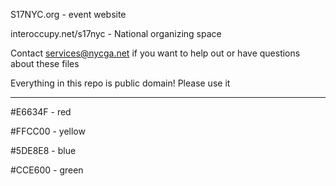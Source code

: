 S17NYC.org - event website

interoccupy.net/s17nyc - National organizing space

Contact services@nycga.net if you want to help out or have questions about these files

Everything in this repo is public domain! Please use it

----

#E6634F - red

#FFCC00 - yellow

#5DE8E8 - blue

#CCE600 - green
